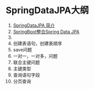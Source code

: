 # SpringDataJPA大纲

1. [SpringDataJPA 简介](https://www.jianguoyun.com/p/DU8ZQfQQ3vK-BxiHhooE )
2. [SpringBoot整合Spring Data JPA](https://www.jianguoyun.com/p/DYrX_SUQ3vK-Bxiah4sE )
3.   
4. 创建表语句，创建表顺序
5. save问题
6. 一对一，一对多，问题
7. 联合主键问题
8. 主键类型
9. 查询语句字段
10. 分页查询
